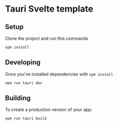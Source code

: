 # Tauri Svelte template

## Setup

Clone the project and run this commands 

```bash
npm install
```

## Developing

Once you've installed dependencies with `npm install` 

```bash
npm run tauri dev

```

## Building

To create a production version of your app:

```bash
npm run tauri build
```

